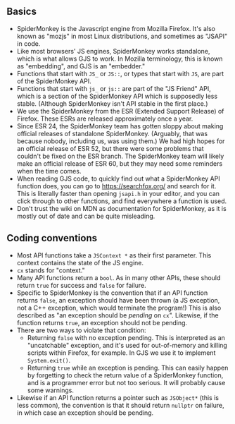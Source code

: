 Basics
------

- SpiderMonkey is the Javascript engine from Mozilla Firefox. It's also known as "mozjs" in most Linux distributions, and sometimes as "JSAPI" in code.
- Like most browsers' JS engines, SpiderMonkey works standalone, which is what allows GJS to work. In Mozilla terminology, this is known as "embedding", and GJS is an "embedder."
- Functions that start with `JS_` or `JS::`, or types that start with `JS`, are part of the SpiderMonkey API.
- Functions that start with `js_` or `js::` are part of the "JS Friend" API, which is a section of the SpiderMonkey API which is supposedly less stable. (Although SpiderMonkey isn't API stable in the first place.)
- We use the SpiderMonkey from the ESR (Extended Support Release) of Firefox. These ESRs are released approximately once a year.
- Since ESR 24, the SpiderMonkey team has gotten sloppy about making official releases of standalone SpiderMonkey. (Arguably, that was because nobody, including us, was using them.) We had high hopes for an official release of ESR 52, but there were some problems that couldn't be fixed on the ESR branch. The SpiderMonkey team will likely make an official release of ESR 60, but they may need some reminders when the time comes.
- When reading GJS code, to quickly find out what a SpiderMonkey API function does, you can go to https://searchfox.org/ and search for it. This is literally faster than opening `jsapi.h` in your editor, and you can click through to other functions, and find everywhere a function is used.
- Don't trust the wiki on MDN as documentation for SpiderMonkey, as it is mostly out of date and can be quite misleading.

Coding conventions
------------------

- Most API functions take a `JSContext *` as their first parameter. This context contains the state of the JS engine.
- `cx` stands for "context."
- Many API functions return a `bool`. As in many other APIs, these should return `true` for success and `false` for failure.
- Specific to SpiderMonkey is the convention that if an API function returns `false`, an  exception should have been thrown (a JS exception, not a C++ exception, which would terminate the program!) This is also described as "an exception should be _pending_ on `cx`". Likewise, if the function returns `true`, an exception should not be pending.
- There are two ways to violate that condition:
  - Returning `false` with no exception pending. This is interpreted as an "uncatchable" exception, and it's used for out-of-memory and killing scripts within Firefox, for example. In GJS we use it to implement `System.exit()`.
  - Returning `true` while an exception is pending. This can easily happen by forgetting to check the return value of a SpiderMonkey function, and is a programmer error but not too serious. It will probably cause some warnings.
- Likewise if an API function returns a pointer such as `JSObject*` (this is less common), the convention is that it should return `nullptr` on failure, in which case an exception should be pending.